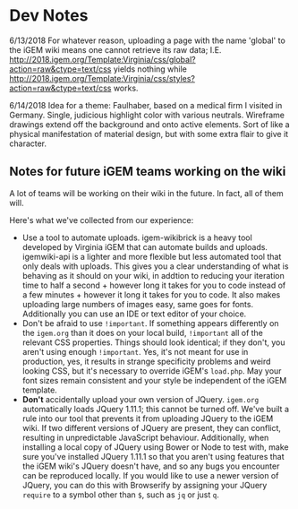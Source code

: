 # Dev Notes

6/13/2018 For whatever reason, uploading a page with the name 'global' to the iGEM wiki means one cannot retrieve its raw data; I.E. http://2018.igem.org/Template:Virginia/css/global?action=raw&ctype=text/css yields nothing while http://2018.igem.org/Template:Virginia/css/styles?action=raw&ctype=text/css works.

6/14/2018 Idea for a theme: Faulhaber, based on a medical firm I visited in Germany. Single, judicious highlight color with various neutrals. Wireframe drawings extend off the background and onto active elements. Sort of like a physical manifestation of material design, but with some extra flair to give it character.

## Notes for future iGEM teams working on the wiki

A lot of teams will be working on their wiki in the future. In fact, all of them will.

Here's what we've collected from our experience:
- Use a tool to automate uploads. igem-wikibrick is a heavy tool developed by Virginia iGEM that can automate builds and uploads. igemwiki-api is a lighter and more flexible but less automated tool that only deals with uploads. This gives you a clear understanding of what is behaving as it should on your wiki, in addtion to reducing your iteration time to half a second + however long it takes for you to code instead of a few minutes + however it long it takes for you to code. It also makes uploading large numbers of images easy, same goes for fonts. Additionally you can use an IDE or text editor of your choice.
- Don't be afraid to use `!important`. If something appears differently on the `igem.org` than it does on your local build, `!important` all of the relevant CSS properties. Things should look identical; if they don't, you aren't using enough `!important`. Yes, it's not meant for use in production, yes, it results in strange specificity problems and weird looking CSS, but it's necessary to override iGEM's `load.php`. May your font sizes remain consistent and your style be independent of the iGEM template.
- **Don't** accidentally upload your own version of JQuery. `igem.org` automatically loads JQuery 1.11.1; this cannot be turned off. We've built a rule into our tool that prevents it from uploading JQuery to the iGEM wiki. If two different versions of JQuery are present, they can conflict, resulting in unpredictable JavaScript behaviour. Additionally, when installing a local copy of JQuery using Bower or Node to test with, make sure you've installed JQuery 1.11.1 so that you aren't using features that the iGEM wiki's JQuery doesn't have, and so any bugs you encounter can be reproduced locally. If you would like to use a newer version of JQuery, you can do this with Browserify by assigning your JQuery `require` to a symbol other than `$`, such as `jq` or just `q`.
